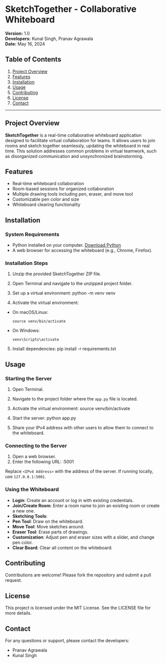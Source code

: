 # SketchTogether - Collaborative Whiteboard

**Version:** 1.0  
**Developers:** Kunal Singh, Pranav Agrawala  
**Date:** May 16, 2024  

## Table of Contents
1. [Project Overview](#project-overview)
2. [Features](#features)
3. [Installation](#installation)
4. [Usage](#usage)
5. [Contributing](#contributing)
6. [License](#license)
7. [Contact](#contact)

---

## Project Overview
**SketchTogether** is a real-time collaborative whiteboard application designed to facilitate virtual collaboration for teams. It allows users to join rooms and sketch together seamlessly, updating the whiteboard in real time. This solution addresses common problems in virtual teamwork, such as disorganized communication and unsynchronized brainstorming.

## Features
- Real-time whiteboard collaboration
- Room-based sessions for organized collaboration
- Multiple drawing tools including pen, eraser, and move tool
- Customizable pen color and size
- Whiteboard clearing functionality

## Installation
### System Requirements
- Python installed on your computer. [Download Python](https://www.python.org/downloads/)
- A web browser for accessing the whiteboard (e.g., Chrome, Firefox).

### Installation Steps
1. Unzip the provided SketchTogether ZIP file.
2. Open Terminal and navigate to the unzipped project folder.
3. Set up a virtual environment:
python -m venv venv

4. Activate the virtual environment:
- On macOS/Linux:
  ```
  source venv/bin/activate
  ```
- On Windows:
  ```
  venv\Scripts\activate
  ```
5. Install dependencies:
pip install -r requirements.txt

## Usage
### Starting the Server
1. Open Terminal.
2. Navigate to the project folder where the `app.py` file is located.
3. Activate the virtual environment:
source venv/bin/activate

4. Start the server:
python app.py


5. Share your IPv4 address with other users to allow them to connect to the whiteboard.

### Connecting to the Server
1. Open a web browser.
2. Enter the following URL:
<IPv4 Address>:5001

Replace `<IPv4 Address>` with the address of the server. If running locally, use `127.0.0.1:5001`.

### Using the Whiteboard
- **Login**: Create an account or log in with existing credentials.
- **Join/Create Room**: Enter a room name to join an existing room or create a new one.
- **Sketching Tools**:
- **Pen Tool**: Draw on the whiteboard.
- **Move Tool**: Move sketches around.
- **Eraser Tool**: Erase parts of drawings.
- **Customization**: Adjust pen and eraser sizes with a slider, and change pen color.
- **Clear Board**: Clear all content on the whiteboard.

## Contributing
Contributions are welcome! Please fork the repository and submit a pull request.

## License
This project is licensed under the MIT License. See the LICENSE file for more details.

## Contact
For any questions or support, please contact the developers:
- Pranav Agrawala
- Kunal Singh
